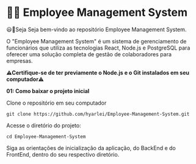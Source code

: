 # 👨‍💻 Employee Management System

:smiley::rocket:Seja Seja bem-vindo ao repositório Employee Management System. 

O "Employee Management System" é um sistema de gerenciamento de funcionários que utiliza as tecnologias React, Node.js e PostgreSQL para oferecer uma solução completa de gestão de colaboradores para empresas.

**⚠️Certifique-se de ter previamente o Node.js e o Git instalados em seu computador⚠️**

**01: Como baixar o projeto inicial**

Clone o repositório em seu computador

    git clone https://github.com/hyarlei/Employee-Management-System.git

Acesse o diretório do projeto:

    cd Employee-Management-System

Siga as orientações de inicialização da aplicação, do BackEnd e do FrontEnd, dentro do seu respectivo diretório.